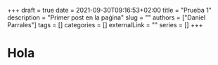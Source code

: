 +++ 
draft = true
date = 2021-09-30T09:16:53+02:00
title = "Prueba 1"
description = "Primer post en la paǵina"
slug = ""
authors = ["Daniel Parrales"]
tags = []
categories = []
externalLink = ""
series = []
+++


# Hola
